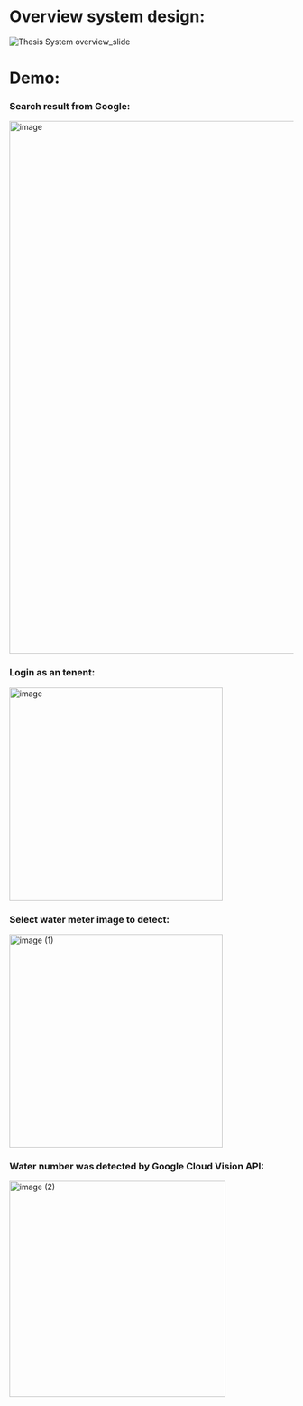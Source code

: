 # Overview system design:

![Thesis System overview_slide](https://github.com/user-attachments/assets/4c142d1d-a3f5-4949-9815-cb57cb8f0884)


# Demo:

### Search result from Google:

<img width="944" alt="image" src="https://github.com/user-attachments/assets/fcb5cf92-964e-4a92-9a54-e54737f29bfd">


### Login as an tenent:
<img width="378" alt="image" src="https://github.com/user-attachments/assets/841e3439-7e07-4065-8e63-453a16b4ee97">

### Select water meter image to detect:
<img width="378" alt="image (1)" src="https://github.com/user-attachments/assets/a58cda53-0ff4-4b8a-bb90-385eeb25295d">

### Water number was detected by Google Cloud Vision API:
<img width="383" alt="image (2)" src="https://github.com/user-attachments/assets/38132919-a323-4d84-8042-633a8fb7b7e6">
